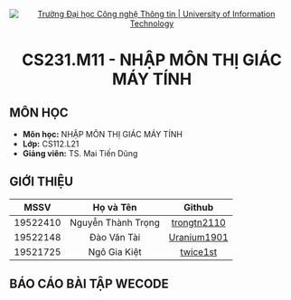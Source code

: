 <p align="center"><a href="https://www.uit.edu.vn/" title="Trường Đại học Công nghệ Thông tin" style="border: none;"><img src="https://i.imgur.com/WmMnSRt.png" alt="Trường Đại học Công nghệ Thông tin | University of Information Technology"></a></p>

<h1 align="center"><b>CS231.M11 - NHẬP MÔN THỊ GIÁC MÁY TÍNH</b></h1>

## MÔN HỌC
* **Môn học:** NHẬP MÔN THỊ GIÁC MÁY TÍNH
* **Lớp:** CS112.L21
* **Giảng viên:** TS. Mai Tiến Dũng

## GIỚI THIỆU
| MSSV      | Họ và Tên          | Github|
| :-------------: |:-------------:|:-------------:|
| 19522410      | Nguyễn Thành Trọng |[trongtn2110](https://github.com/trongtn2110)|
| 19522148     | Đào Văn Tài      |[Uranium1901](https://github.com/Uranium1901)|
| 19521725 | Ngô Gia Kiệt      |[twice1st](https://github.com/twice1st)|


## BÁO CÁO BÀI TẬP WECODE

